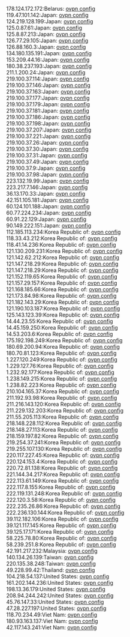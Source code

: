 178.124.172.172:Belarus: [ovpn config](vpn/178_124_172_172.ovpn)  
119.47.101.142:Japan: [ovpn config](vpn/119_47_101_142.ovpn)  
124.219.128.199:Japan: [ovpn config](vpn/124_219_128_199.ovpn)  
125.0.87.61:Japan: [ovpn config](vpn/125_0_87_61.ovpn)  
125.8.87.213:Japan: [ovpn config](vpn/125_8_87_213.ovpn)  
126.77.29.105:Japan: [ovpn config](vpn/126_77_29_105.ovpn)  
126.88.160.3:Japan: [ovpn config](vpn/126_88_160_3.ovpn)  
134.180.135.191:Japan: [ovpn config](vpn/134_180_135_191.ovpn)  
153.209.44.16:Japan: [ovpn config](vpn/153_209_44_16.ovpn)  
180.38.237.193:Japan: [ovpn config](vpn/180_38_237_193.ovpn)  
211.1.200.24:Japan: [ovpn config](vpn/211_1_200_24.ovpn)  
219.100.37.114:Japan: [ovpn config](vpn/219_100_37_114.ovpn)  
219.100.37.146:Japan: [ovpn config](vpn/219_100_37_146.ovpn)  
219.100.37.163:Japan: [ovpn config](vpn/219_100_37_163.ovpn)  
219.100.37.177:Japan: [ovpn config](vpn/219_100_37_177.ovpn)  
219.100.37.179:Japan: [ovpn config](vpn/219_100_37_179.ovpn)  
219.100.37.181:Japan: [ovpn config](vpn/219_100_37_181.ovpn)  
219.100.37.186:Japan: [ovpn config](vpn/219_100_37_186.ovpn)  
219.100.37.198:Japan: [ovpn config](vpn/219_100_37_198.ovpn)  
219.100.37.207:Japan: [ovpn config](vpn/219_100_37_207.ovpn)  
219.100.37.221:Japan: [ovpn config](vpn/219_100_37_221.ovpn)  
219.100.37.26:Japan: [ovpn config](vpn/219_100_37_26.ovpn)  
219.100.37.30:Japan: [ovpn config](vpn/219_100_37_30.ovpn)  
219.100.37.31:Japan: [ovpn config](vpn/219_100_37_31.ovpn)  
219.100.37.49:Japan: [ovpn config](vpn/219_100_37_49.ovpn)  
219.100.37.9:Japan: [ovpn config](vpn/219_100_37_9.ovpn)  
219.100.37.98:Japan: [ovpn config](vpn/219_100_37_98.ovpn)  
223.132.19.99:Japan: [ovpn config](vpn/223_132_19_99.ovpn)  
223.217.7.146:Japan: [ovpn config](vpn/223_217_7_146.ovpn)  
36.13.170.33:Japan: [ovpn config](vpn/36_13_170_33.ovpn)  
42.151.105.181:Japan: [ovpn config](vpn/42_151_105_181.ovpn)  
60.124.101.188:Japan: [ovpn config](vpn/60_124_101_188.ovpn)  
60.77.224.234:Japan: [ovpn config](vpn/60_77_224_234.ovpn)  
60.91.22.129:Japan: [ovpn config](vpn/60_91_22_129.ovpn)  
90.149.222.151:Japan: [ovpn config](vpn/90_149_222_151.ovpn)  
112.185.113.234:Korea Republic of: [ovpn config](vpn/112_185_113_234.ovpn)  
118.33.43.212:Korea Republic of: [ovpn config](vpn/118_33_43_212.ovpn)  
118.41.14.236:Korea Republic of: [ovpn config](vpn/118_41_14_236.ovpn)  
121.130.209.231:Korea Republic of: [ovpn config](vpn/121_130_209_231.ovpn)  
121.142.62.212:Korea Republic of: [ovpn config](vpn/121_142_62_212.ovpn)  
121.147.218.29:Korea Republic of: [ovpn config](vpn/121_147_218_29.ovpn)  
121.147.218.29:Korea Republic of: [ovpn config](vpn/121_147_218_29.ovpn)  
121.152.119.65:Korea Republic of: [ovpn config](vpn/121_152_119_65.ovpn)  
121.157.29.157:Korea Republic of: [ovpn config](vpn/121_157_29_157.ovpn)  
121.168.185.66:Korea Republic of: [ovpn config](vpn/121_168_185_66.ovpn)  
121.173.84.98:Korea Republic of: [ovpn config](vpn/121_173_84_98.ovpn)  
121.182.143.29:Korea Republic of: [ovpn config](vpn/121_182_143_29.ovpn)  
121.190.103.187:Korea Republic of: [ovpn config](vpn/121_190_103_187.ovpn)  
125.143.123.39:Korea Republic of: [ovpn config](vpn/125_143_123_39.ovpn)  
14.44.23.55:Korea Republic of: [ovpn config](vpn/14_44_23_55.ovpn)  
14.45.159.250:Korea Republic of: [ovpn config](vpn/14_45_159_250.ovpn)  
14.53.203.6:Korea Republic of: [ovpn config](vpn/14_53_203_6.ovpn)  
175.192.198.249:Korea Republic of: [ovpn config](vpn/175_192_198_249.ovpn)  
180.69.200.94:Korea Republic of: [ovpn config](vpn/180_69_200_94.ovpn)  
180.70.81.123:Korea Republic of: [ovpn config](vpn/180_70_81_123.ovpn)  
1.227.120.249:Korea Republic of: [ovpn config](vpn/1_227_120_249.ovpn)  
1.229.127.76:Korea Republic of: [ovpn config](vpn/1_229_127_76.ovpn)  
1.232.92.177:Korea Republic of: [ovpn config](vpn/1_232_92_177.ovpn)  
1.238.149.215:Korea Republic of: [ovpn config](vpn/1_238_149_215.ovpn)  
1.238.82.223:Korea Republic of: [ovpn config](vpn/1_238_82_223.ovpn)  
210.104.165.37:Korea Republic of: [ovpn config](vpn/210_104_165_37.ovpn)  
211.192.93.98:Korea Republic of: [ovpn config](vpn/211_192_93_98.ovpn)  
211.216.143.120:Korea Republic of: [ovpn config](vpn/211_216_143_120.ovpn)  
211.229.132.203:Korea Republic of: [ovpn config](vpn/211_229_132_203.ovpn)  
211.55.205.113:Korea Republic of: [ovpn config](vpn/211_55_205_113.ovpn)  
218.148.228.112:Korea Republic of: [ovpn config](vpn/218_148_228_112.ovpn)  
218.148.27.113:Korea Republic of: [ovpn config](vpn/218_148_27_113.ovpn)  
218.159.197.82:Korea Republic of: [ovpn config](vpn/218_159_197_82.ovpn)  
219.254.37.241:Korea Republic of: [ovpn config](vpn/219_254_37_241.ovpn)  
219.255.107.130:Korea Republic of: [ovpn config](vpn/219_255_107_130.ovpn)  
220.117.227.45:Korea Republic of: [ovpn config](vpn/220_117_227_45.ovpn)  
220.124.153.4:Korea Republic of: [ovpn config](vpn/220_124_153_4.ovpn)  
220.72.81.138:Korea Republic of: [ovpn config](vpn/220_72_81_138.ovpn)  
221.144.34.217:Korea Republic of: [ovpn config](vpn/221_144_34_217.ovpn)  
222.113.61.149:Korea Republic of: [ovpn config](vpn/222_113_61_149.ovpn)  
222.117.8.155:Korea Republic of: [ovpn config](vpn/222_117_8_155.ovpn)  
222.119.131.248:Korea Republic of: [ovpn config](vpn/222_119_131_248.ovpn)  
222.120.3.58:Korea Republic of: [ovpn config](vpn/222_120_3_58.ovpn)  
222.235.26.86:Korea Republic of: [ovpn config](vpn/222_235_26_86.ovpn)  
222.236.130.144:Korea Republic of: [ovpn config](vpn/222_236_130_144.ovpn)  
39.112.182.106:Korea Republic of: [ovpn config](vpn/39_112_182_106.ovpn)  
39.121.117.145:Korea Republic of: [ovpn config](vpn/39_121_117_145.ovpn)  
39.125.17.171:Korea Republic of: [ovpn config](vpn/39_125_17_171.ovpn)  
58.225.78.80:Korea Republic of: [ovpn config](vpn/58_225_78_80.ovpn)  
58.239.251.8:Korea Republic of: [ovpn config](vpn/58_239_251_8.ovpn)  
42.191.217.232:Malaysia: [ovpn config](vpn/42_191_217_232.ovpn)  
140.134.26.139:Taiwan: [ovpn config](vpn/140_134_26_139.ovpn)  
220.135.38.248:Taiwan: [ovpn config](vpn/220_135_38_248.ovpn)  
49.228.99.42:Thailand: [ovpn config](vpn/49_228_99_42.ovpn)  
104.218.54.137:United States: [ovpn config](vpn/104_218_54_137.ovpn)  
161.202.144.236:United States: [ovpn config](vpn/161_202_144_236.ovpn)  
198.13.36.179:United States: [ovpn config](vpn/198_13_36_179.ovpn)  
208.94.244.242:United States: [ovpn config](vpn/208_94_244_242.ovpn)  
45.76.147.33:United States: [ovpn config](vpn/45_76_147_33.ovpn)  
47.28.227.197:United States: [ovpn config](vpn/47_28_227_197.ovpn)  
118.70.234.49:Viet Nam: [ovpn config](vpn/118_70_234_49.ovpn)  
180.93.163.137:Viet Nam: [ovpn config](vpn/180_93_163_137.ovpn)  
42.117.143.241:Viet Nam: [ovpn config](vpn/42_117_143_241.ovpn)  
